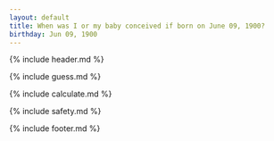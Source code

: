```yaml
---
layout: default
title: When was I or my baby conceived if born on June 09, 1900?
birthday: Jun 09, 1900
---
```


{% include header.md %}

{% include guess.md %}

{% include calculate.md %}

{% include safety.md %}

{% include footer.md %}



